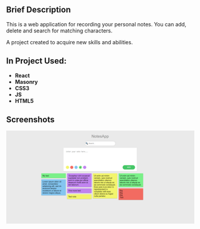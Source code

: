 ## Brief Description

This is a web application for recording your personal notes. You can add, delete and search for matching characters.

A project created to acquire new skills and abilities.

## In Project Used:

-   **React**
-   **Masonry**
-   **CSS3**
-   **JS**
-   **HTML5**

## Screenshots

![Screenshot](./public/screenshots/screenshot-1.png?raw=true 'Screenshot')
